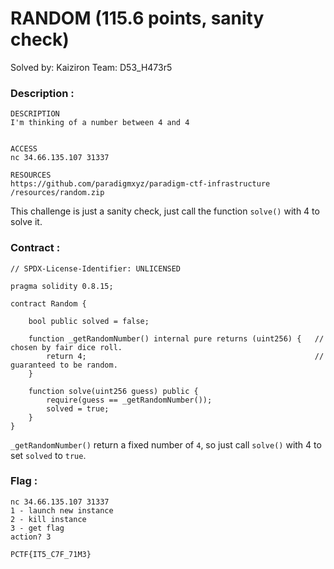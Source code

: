 # RANDOM (115.6 points, sanity check)

Solved by: Kaiziron
Team: D53_H473r5 

### Description :
```
DESCRIPTION
I'm thinking of a number between 4 and 4


ACCESS
nc 34.66.135.107 31337

RESOURCES
https://github.com/paradigmxyz/paradigm-ctf-infrastructure
/resources/random.zip
```

This challenge is just a sanity check, just call the function `solve()` with 4 to solve it.

### Contract :
```solidity
// SPDX-License-Identifier: UNLICENSED

pragma solidity 0.8.15;

contract Random {

    bool public solved = false;

    function _getRandomNumber() internal pure returns (uint256) {   // chosen by fair dice roll.
        return 4;                                                   // guaranteed to be random.
    }
    
    function solve(uint256 guess) public {
        require(guess == _getRandomNumber());
        solved = true;
    }
}
```

`_getRandomNumber()` return a fixed number of `4`, so just call `solve()` with 4 to set `solved` to `true`.



### Flag :
```
nc 34.66.135.107 31337
1 - launch new instance
2 - kill instance
3 - get flag
action? 3

PCTF{IT5_C7F_71M3}
```